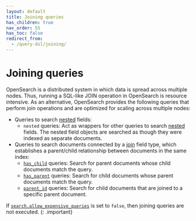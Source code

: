 ```yaml
---
layout: default
title: Joining queries
has_children: true
nav_order: 55
has_toc: false
redirect_from:
  - /query-dsl/joining/
---
```


# Joining queries

OpenSearch is a distributed system in which data is spread across multiple nodes. Thus, running a SQL-like JOIN operation in OpenSearch is resource intensive. As an alternative, OpenSearch provides the following queries that perform join operations and are optimized for scaling across multiple nodes:


- Queries to search [nested]({{site.url}}{{site.baseurl}}/field-types/supported-field-types/nested/) fields:
    - `nested` queries: Act as wrappers for other queries to search [nested]({{site.url}}{{site.baseurl}}/field-types/supported-field-types/nested/) fields. The nested field objects are searched as though they were indexed as separate documents.
- Queries to search documents connected by a [join]({{site.url}}{{site.baseurl}}/field-types/supported-field-types/join/) field type, which establishes a parent/child relationship between documents in the same index:
    - [`has_child`]({{site.url}}{{site.baseurl}}/query-dsl/joining/has-child/) queries: Search for parent documents whose child documents match the query.
    - [`has_parent`]({{site.url}}{{site.baseurl}}/query-dsl/joining/has-parent/) queries: Search for child documents whose parent documents match the query.
    - [`parent_id`]({{site.url}}{{site.baseurl}}/query-dsl/joining/parent-id/) queries: Search for child documents that are joined to a specific parent document. 

If [`search.allow_expensive_queries`]({{site.url}}{{site.baseurl}}/query-dsl/index/#expensive-queries) is set to `false`, then joining queries are not executed.
{: .important}